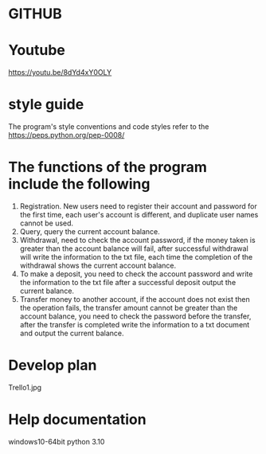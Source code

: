 # GITHUB

# Youtube

https://youtu.be/8dYd4xY0OLY

# style guide 

The program's style conventions and code styles refer to the https://peps.python.org/pep-0008/


# The functions of the program include the following

1. Registration. New users need to register their account and password for the first time, each user's account is different, and duplicate user names cannot be used.
2. Query, query the current account balance.
3. Withdrawal, need to check the account password, if the money taken is greater than the account balance will fail, after successful withdrawal will write the information to the txt file, each time the completion of the withdrawal shows the current account balance.
4. To make a deposit, you need to check the account password and write the information to the txt file after a successful deposit output the current balance.
5. Transfer money to another account, if the account does not exist then the operation fails, the transfer amount cannot be greater than the account balance, you need to check the password before the transfer, after the transfer is completed write the information to a txt document and output the current balance.

# Develop plan

Trello1.jpg

# Help documentation 

windows10-64bit
python 3.10